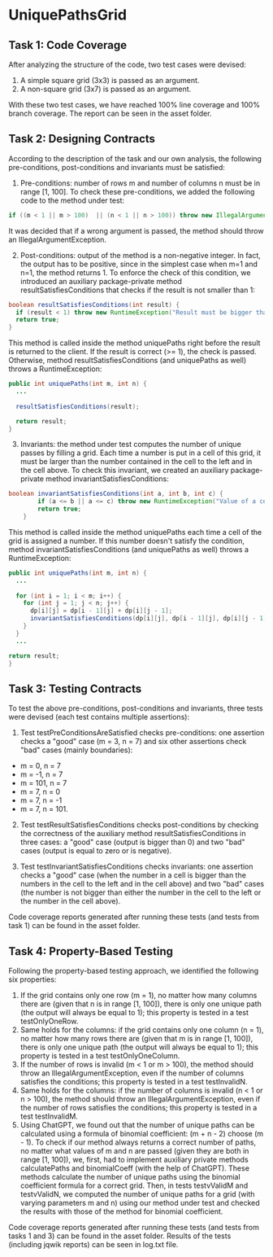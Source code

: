 # UniquePathsGrid

## Task 1: Code Coverage

After analyzing the structure of the code, two test cases were devised: 
1) A simple square grid (3x3) is passed as an argument.
2) A non-square grid (3x7) is passed as an argument.

With these two test cases, we have reached 100% line coverage and 100% branch coverage. The report can be seen in the asset folder.

## Task 2: Designing Contracts

According to the description of the task and our own analysis, the following pre-conditions, post-conditions and invariants must be satisfied:
1) Pre-conditions: number of rows m and number of columns n must be in range [1, 100]. To check these pre-conditions, we added the following code to the method under test:
```java
if ((m < 1 || m > 100)  || (n < 1 || n > 100)) throw new IllegalArgumentException("Passed argument is outside the range of 1 and 100");
```
It was decided that if a wrong argument is passed, the method should throw an IllegalArgumentException.

2) Post-conditions: output of the method is a non-negative integer. In fact, the output has to be positive, since in the simplest case when m=1 and n=1, the method returns 1. 
To enforce the check of this condition, we introduced an auxiliary package-private method resultSatisfiesConditions that checks if the result is not smaller than 1:
```java
boolean resultSatisfiesConditions(int result) {
  if (result < 1) throw new RuntimeException("Result must be bigger than 0");
  return true;
}
```
This method is called inside the method uniquePaths right before the result is returned to the client. If the result is correct (>= 1), the check is passed. Otherwise, method resultSatisfiesConditions (and uniquePaths as well) throws a RuntimeException:
```java
public int uniquePaths(int m, int n) {
  ...
  
  resultSatisfiesConditions(result);

  return result;
}
```
3) Invariants: the method under test computes the number of unique passes by filling a grid. Each time a number is put in a cell of this grid, it must be larger than the number contained in the cell to the left and in the cell above. To check this invariant, we created an auxiliary package-private method invariantSatisfiesConditions:
```java
boolean invariantSatisfiesConditions(int a, int b, int c) {
        if (a <= b || a <= c) throw new RuntimeException("Value of a cell should be bigger than both, the value of a cell to the left and of an upper cell");
        return true;
    }
```
This method is called inside the method uniquePaths each time a cell of the grid is assigned a number. If this number doesn't satisfy the condition, method invariantSatisfiesConditions (and uniquePaths as well) throws a RuntimeException:
```java
public int uniquePaths(int m, int n) {
  ...
  
  for (int i = 1; i < m; i++) {
    for (int j = 1; j < n; j++) {
      dp[i][j] = dp[i - 1][j] + dp[i][j - 1];
      invariantSatisfiesConditions(dp[i][j], dp[i - 1][j], dp[i][j - 1]);
    }
  }
  ...

return result;
}
```

## Task 3: Testing Contracts

To test the above pre-conditions, post-conditions and invariants, three tests were devised (each test contains multiple assertions):
1) Test testPreConditionsAreSatisfied checks pre-conditions: one assertion checks a "good" case (m = 3, n = 7) and six other assertions check "bad" cases (mainly boundaries):
- m = 0, n = 7
- m = -1, n = 7
- m = 101, n = 7
- m = 7, n = 0
- m = 7, n = -1
- m = 7, n = 101.

2) Test testResultSatisfiesConditions checks post-conditions by checking the correctness of the auxiliary method resultSatisfiesConditions in three cases: a "good" case (output is bigger than 0) and two "bad" cases (output is equal to zero or is negative).

3) Test testInvariantSatisfiesConditions checks invariants: one assertion checks a "good" case (when the number in a cell is bigger than the numbers in the cell to the left and in the cell above) and two "bad" cases (the number is not bigger than either the number in the cell to the left or the number in the cell above).

Code coverage reports generated after running these tests (and tests from task 1) can be found in the asset folder.

## Task 4: Property-Based Testing

Following the property-based testing approach, we identified the following six properties:
1) If the grid contains only one row (m = 1), no matter how many columns there are (given that n is in range [1, 100]), there is only one unique path (the output will always be equal to 1); this property is tested in a test testOnlyOneRow.
2) Same holds for the columns: if the grid contains only one column (n = 1), no matter how many rows there are (given that m is in range [1, 100]), there is only one unique path (the output will always be equal to 1); this property is tested in a test testOnlyOneColumn.
3) If the number of rows is invalid (m < 1 or m > 100), the method should throw an IllegalArgumentException, even if the number of columns satisfies the conditions; this property is tested in a test testInvalidN.
4) Same holds for the columns: if the number of columns is invalid (n < 1 or n > 100), the method should throw an IllegalArgumentException, even if the number of rows satisfies the conditions; this property is tested in a test testInvalidM.
5) Using ChatGPT, we found out that the number of unique paths can be calculated using a formula of binomial coefficient: (m + n - 2) choose (m - 1). To check if our method always returns a correct number of paths, no matter what values of m and n are passed (given they are both in range [1, 100]), we, first, had to implement auxiliary private methods calculatePaths and binomialCoeff (with the help of ChatGPT). These methods calculate the number of unique paths using the binomial coefficient formula for a correct grid. Then, in tests testvValidM and testvValidN, we computed the number of unique paths for a grid (with varying parameters m and n) using our method under test and checked the results with those of the method for binomial coefficient.

Code coverage reports generated after running these tests (and tests from tasks 1 and 3) can be found in the asset folder. Results of the tests (including jqwik reports) can be seen in log.txt file.
